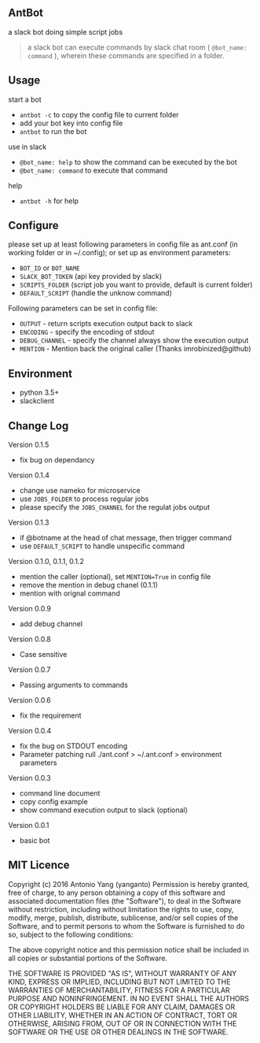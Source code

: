 AntBot
---
a slack bot doing simple script jobs
> a slack bot can execute commands by slack chat room ( `@bot_name: command` ), 
> wherein these commands are specified in a folder.



Usage
---
start a bot
- `antbot -c` to copy the config file to current folder
- add your bot key into config file
- `antbot` to run the bot  

use in slack
- `@bot_name: help` to show the command can be executed by the bot
- `@bot_name: command` to execute that command

help
- `antbot -h` for help

Configure
---
please set up at least following parameters in config file as ant.conf (in working folder or in ~/.config);
or set up as environment parameters: 
- `BOT_ID` or `BOT_NAME`
- `SLACK_BOT_TOKEN` (api key provided by slack)
- `SCRIPTS_FOLDER` (script job you want to provide, default is current folder)
- `DEFAULT_SCRIPT` (handle the unknow command)

Following parameters can be set in config file:
- `OUTPUT` - return scripts execution output back to slack
- `ENCODING` - specify the encoding of stdout
- `DEBUG_CHANNEL` - specify the channel always show the execution output
- `MENTION` - Mention back the original caller (Thanks imrobinized@github)

Environment
---
- python 3.5+
- slackclient 

Change Log
---
Version 0.1.5
- fix bug on dependancy

Version 0.1.4
- change use nameko for microservice
- use `JOBS_FOLDER` to process regular jobs
- please specify the `JOBS_CHANNEL` for the regulat jobs output

Version 0.1.3
- if @botname at the head of chat message, then trigger command
- use `DEFAULT_SCRIPT` to handle unspecific command

Version 0.1.0, 0.1.1, 0.1.2
- mention the caller (optional), set `MENTION=True` in config file
- remove the mention in debug chanel (0.1.1)
- mention with orignal command

Version 0.0.9
- add debug channel

Version 0.0.8
- Case sensitive 

Version 0.0.7
- Passing arguments to commands

Version 0.0.6
- fix the requirement

Version 0.0.4
- fix the bug on STDOUT encoding
- Parameter patching rull ./ant.conf > ~/.ant.conf > environment parameters

Version 0.0.3
- command line document
- copy config example
- show command execution output to slack (optional)

Version 0.0.1
- basic bot


MIT Licence
---
Copyright (c) 2016 Antonio Yang (yanganto) Permission is hereby granted, free of charge, to any person obtaining a copy of this software and associated documentation files (the "Software"), to deal in the Software without restriction, including without limitation the rights to use, copy, modify, merge, publish, distribute, sublicense, and/or sell copies of the Software, and to permit persons to whom the Software is furnished to do so, subject to the following conditions:

The above copyright notice and this permission notice shall be included in all copies or substantial portions of the Software.

THE SOFTWARE IS PROVIDED "AS IS", WITHOUT WARRANTY OF ANY KIND, EXPRESS OR IMPLIED, INCLUDING BUT NOT LIMITED TO THE WARRANTIES OF MERCHANTABILITY, FITNESS FOR A PARTICULAR PURPOSE AND NONINFRINGEMENT. IN NO EVENT SHALL THE AUTHORS OR COPYRIGHT HOLDERS BE LIABLE FOR ANY CLAIM, DAMAGES OR OTHER LIABILITY, WHETHER IN AN ACTION OF CONTRACT, TORT OR OTHERWISE, ARISING FROM, OUT OF OR IN CONNECTION WITH THE SOFTWARE OR THE USE OR OTHER DEALINGS IN THE SOFTWARE.
